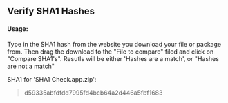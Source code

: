 ## Verify SHA1 Hashes

#### Usage:
Type in the SHA1 hash from the website you download your file or package from. Then drag the download to the "File to compare" filed and click on "Compare SHA1's". Resutls will be either 'Hashes are a match', or "Hashes are not a match"

SHA1 for 'SHA1 Check.app.zip':
> d59335abfdfdd7995fd4bcb64a2d446a5fbf1683
